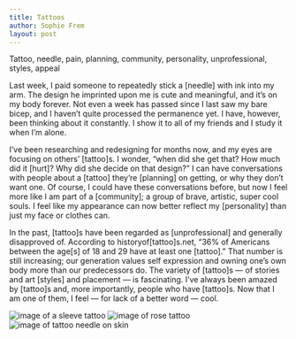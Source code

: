 ```yaml
---
title: Tattoos
author: Sophie Frem
layout: post
---
```


Tattoo, needle, pain, planning, community, personality, unprofessional, styles, appeal

Last week, I paid someone to repeatedly stick a [needle] with ink into my arm. The design he imprinted upon me is cute and meaningful, and it’s on my body forever. Not even a week has passed since I last saw my bare bicep, and I haven’t quite processed the permanence yet. I have, however, been thinking about it constantly. I show it to all of my friends and I study it when I’m alone.

I’ve been researching and redesigning for months now, and my eyes are focusing on others’ [tattoo]s. I wonder, “when did she get that? How much did it [hurt]? Why did she decide on that design?” I can have conversations with people about a [tattoo] they’re [planning] on getting, or why they don’t want one. Of course, I could have these conversations before, but now I feel more like I am part of a [community]; a group of brave, artistic, super cool souls. I feel like my appearance can now better reflect my [personality] than just my face or clothes can.

In the past, [tattoo]s have been regarded as [unprofessional] and generally disapproved of. According to historyof[tattoo]s.net, “36% of Americans between the age[s] of 18 and 29 have at least one [tattoo].” That number is still increasing; our generation values self expression and owning one’s own body more than our predecessors do. The variety of [tattoo]s — of stories and art [styles] and placement — is fascinating. I’ve always been amazed by [tattoo]s and, more importantly, people who have [tattoo]s. Now that I am one of them, I feel — for lack of a better word — cool.

![image of a sleeve tattoo](tattoo1.jpg)
![image of rose tattoo](tattoo2.png)
![image of tattoo needle on skin](tattoo3.jpg)
